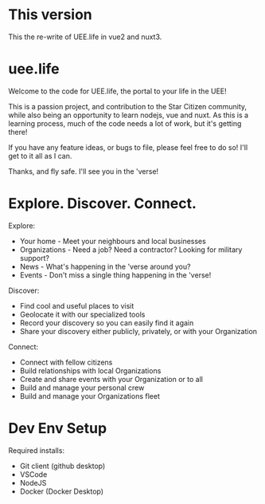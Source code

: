 # This version
This the re-write of UEE.life in vue2 and nuxt3.

# uee.life
Welcome to the code for UEE.life, the portal to your life in the UEE!

This is a passion project, and contribution to the Star Citizen community, while also being an opportunity to learn nodejs, vue and nuxt. As this is a learning process, much of the code needs a lot of work, but it's getting there!

If you have any feature ideas, or bugs to file, please feel free to do so! I'll get to it all as I can.

Thanks, and fly safe. I'll see you in the 'verse!

# Explore. Discover. Connect.

Explore:
* Your home - Meet your neighbours and local businesses
* Organizations - Need a job? Need a contractor? Looking for military support? 
* News - What's happening in the 'verse around you?
* Events - Don't miss a single thing happening in the 'verse!

Discover:
* Find cool and useful places to visit
* Geolocate it with our specialized tools
* Record your discovery so you can easily find it again
* Share your discovery either publicly, privately, or with your Organization

Connect:
* Connect with fellow citizens
* Build relationships with local Organizations
* Create and share events with your Organization or to all
* Build and manage your personal crew
* Build and manage your Organizations fleet


# Dev Env Setup

Required installs:
* Git client (github desktop)
* VSCode
* NodeJS
* Docker (Docker Desktop)